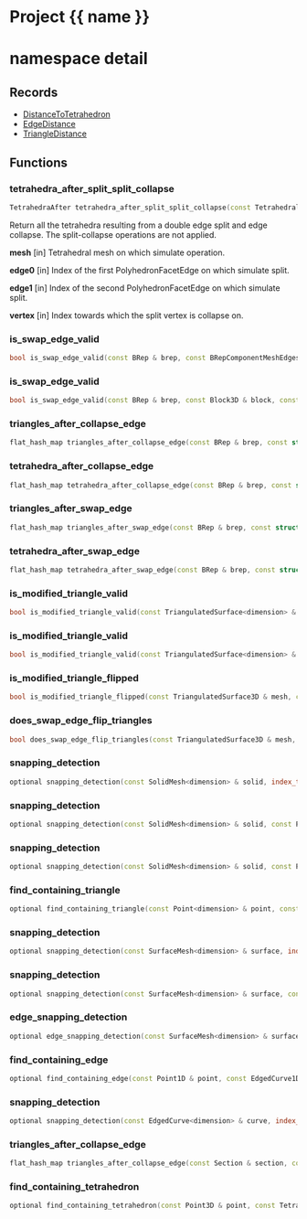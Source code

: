 <script setup>
import {useRoute} from 'vitepress'
const {path} = useRoute()
const tokens = path.split('/')
const words = tokens[2].split('-');
for (let i = 0; i < words.length; i++) {
    words[i] = words[i].charAt(0).toUpperCase() + words[i].slice(1);
    words[i] = words[i].replace('geode', 'Geode')
}
const name = words.join('-');
</script>
# Project {{ name }}

# namespace detail



## Records

* [DistanceToTetrahedron](DistanceToTetrahedron.md)
* [EdgeDistance](EdgeDistance.md)
* [TriangleDistance](TriangleDistance.md)


## Functions

### tetrahedra_after_split_split_collapse

```cpp
TetrahedraAfter tetrahedra_after_split_split_collapse(const TetrahedralSolid3D & mesh, const PolyhedronFacetEdge & edge0, const PolyhedronFacetEdge & edge1, const Point3D & collapse_point, const PolyhedraAroundEdge & poly_around_edges, const index_t ssc_tetra_index)
```


 Return all the tetrahedra resulting from a double edge split and edge collapse. The split-collapse operations are not applied.

**mesh** [in] Tetrahedral mesh on which simulate operation.

**edge0** [in] Index of the first PolyhedronFacetEdge on which simulate split.

**edge1** [in] Index of the second PolyhedronFacetEdge on which simulate split.

**vertex** [in] Index towards which the split vertex is collapse on.

### is_swap_edge_valid

```cpp
bool is_swap_edge_valid(const BRep & brep, const BRepComponentMeshEdges & edges, index_t unique_apex)
```


### is_swap_edge_valid

```cpp
bool is_swap_edge_valid(const BRep & brep, const Block3D & block, const PolyhedronFacetEdge & edges, index_t unique_apex)
```


### triangles_after_collapse_edge

```cpp
flat_hash_map triangles_after_collapse_edge(const BRep & brep, const struct BRepComponentMeshEdges::SurfaceEdges & surface_edges, const Point3D & point)
```


### tetrahedra_after_collapse_edge

```cpp
flat_hash_map tetrahedra_after_collapse_edge(const BRep & brep, const struct BRepComponentMeshEdges::BlockEdges & block_edges, const Point3D & point)
```


### triangles_after_swap_edge

```cpp
flat_hash_map triangles_after_swap_edge(const BRep & brep, const struct BRepComponentMeshEdges::SurfaceEdges & surface_edges)
```


### tetrahedra_after_swap_edge

```cpp
flat_hash_map tetrahedra_after_swap_edge(const BRep & brep, const struct BRepComponentMeshEdges::BlockEdges & block_edges, index_t unique_apex)
```


### is_modified_triangle_valid

```cpp
bool is_modified_triangle_valid(const TriangulatedSurface<dimension> & mesh, const Triangle<dimension> & modified_triangle, index_t old_triangle_id)
```


### is_modified_triangle_valid

```cpp
bool is_modified_triangle_valid(const TriangulatedSurface<dimension> & mesh, const Triangle<dimension> & modified_triangle, const PolygonEdge & old_edge)
```


### is_modified_triangle_flipped

```cpp
bool is_modified_triangle_flipped(const TriangulatedSurface3D & mesh, const Triangle3D & modified_triangle, index_t old_triangle_id)
```


### does_swap_edge_flip_triangles

```cpp
bool does_swap_edge_flip_triangles(const TriangulatedSurface3D & mesh, const PolygonEdge & old_edge)
```


### snapping_detection

```cpp
optional snapping_detection(const SolidMesh<dimension> & solid, index_t polyhedron, const Point<dimension> & point)
```


### snapping_detection

```cpp
optional snapping_detection(const SolidMesh<dimension> & solid, const PolyhedronFacet & facet, const Point<dimension> & point)
```


### snapping_detection

```cpp
optional snapping_detection(const SolidMesh<dimension> & solid, const PolyhedronFacetEdge & edge, const Point<dimension> & point)
```


### find_containing_triangle

```cpp
optional find_containing_triangle(const Point<dimension> & point, const TriangulatedSurface<dimension> & surface, const TriangulatedSurfaceModifier<dimension> & modifier, const index_t mesh_initial_tri_id)
```


### snapping_detection

```cpp
optional snapping_detection(const SurfaceMesh<dimension> & surface, index_t polygon, const Point<dimension> & point)
```


### snapping_detection

```cpp
optional snapping_detection(const SurfaceMesh<dimension> & surface, const PolygonEdge & edge, const Point<dimension> & point)
```


### edge_snapping_detection

```cpp
optional edge_snapping_detection(const SurfaceMesh<dimension> & surface, const PolygonEdge & edge, const Point<dimension> & point)
```


### find_containing_edge

```cpp
optional find_containing_edge(const Point1D & point, const EdgedCurve1D & line, const EdgedCurveModifier1D & modifier_, const index_t initial_edge_id)
```


### snapping_detection

```cpp
optional snapping_detection(const EdgedCurve<dimension> & curve, index_t edge, const Point<dimension> & point)
```


### triangles_after_collapse_edge

```cpp
flat_hash_map triangles_after_collapse_edge(const Section & section, const struct SectionComponentMeshEdges::SurfaceEdges & surface_edges, const Point2D & point)
```


### find_containing_tetrahedron

```cpp
optional find_containing_tetrahedron(const Point3D & point, const TetrahedralSolid3D & solid, const TetrahedralSolidModifier & modifier, geode::index_t mesh_initial_tet_id)
```




